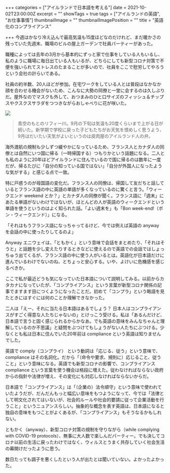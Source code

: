 +++
categories = ["アイルランドで日本語を考える"]
date = 2021-10-02T23:00:00Z
excerpt = ""
showTags = true
tags = ["アイルランドの英語", "お仕事事情"]
thumbnailImage = ""
thumbnailImagePosition = ""
title = "英語化のコンプライアンス"

+++
今週はかなり冷え込んで最高気温も15度ほどなのだけれど、まだ暖かさの残っていた先週末、職場のビルの屋上ガーデンで社員パーティーがあった。

<!--more-->

職種によっては去年の3月から基本的にずっと家で仕事をしている人もいるし、私のように職場に毎日出ている人もいるが、どちらにしても新型コロナ対策で不便を強いられてストレスのたまることが多いので、社員をここで慰労してやろうという会社の計らいである。

社員の約半数、20人ほどが参加。在宅ワークをしている人とは普段はなかなか顔を合わせる機会がないため、こんなに大勢の同僚と一堂に会するのは久しぶりだ。屋外なのでマスクも外して、おつまみのひと口サイズのフィッシュ＆チップスやクスクスサラダをつつきながらおしゃべりに花が咲いた。

![](/images/liffy_good-weather.webp)

> 青空のもとのリフィー川。9月の下旬は気温も20度くらいまで上がる日が続いた。新学期で学校に戻った子どもたちがお天気を恨めしく思うよう、9月はだいたい天気がよいというのは皮肉屋のアイルランド人の弁。

海外渡航の規制も少しずつ緩やかになっているため、フランス人とカナダ人の同僚とは自然にいつ国に帰る（一時帰国する）つもりかという話題になる。二人とも私のように20年ほどアイルランドに住んでいるので国に帰るのは数年に一度だが、帰るたびに「自分の知っている国ではない」「自分が外国人になったような気がする」と感じる点で一致。

特に戸惑うのが母国語の変化だ。フランス人の同僚は、帰国して友だちと話しているとフランス語の中に英語の単語が多くなっているのに驚くと言う。「ウィークエンド weekend とか？」とカナダ人の同僚が聞く。フランス語に「週末」にあたる単語がないわけではないが、ほとんどの人が英語のウィークエンドという単語を使うというのはよく知られた話。「よい週末を」も「Bon week-end!（ボン・ウィークエンド）」になる。

「それはもうフランス語になっちゃってるけど、今では例えば英語の anyway を会話の中に使ったりしてるのよ」

Anyway エニウェイは、「ともかく」という意味で会話をまとめたり、「それはそうと」と話題を少し変えたりするときなどに使えるので英語での会話ではしょっちゅう出てくるが、フランス語の中に使う人がいるとは。英語化が日本語だけに進んでいるわけでないのね、とちょっと安心する。いや、よけいに危機感を感じるべきか。

ここで私が最近どうも気になっていた日本語について説明してみる。以前からカタカナになっていたが、「コンプライアンス」という言葉が新型コロナ関係の記事でますます目につくようになったことだ。初めて「コンプラ」という略語を見たときにはすぐには何のことか理解できなかった。

二人は「えー、それに当たる日本語はあるでしょう？ 日本人はコンプライアンスがすごく得意な人たちじゃないの」とけっこう受ける。私は「あるんだけど、日本語で言うと固く感じられるからかなあ。でも英語の意味をみんなちゃんと理解しているのか不思議」と疑問をぶつけてもしょうがない人たちにぶつける。少なくとも私は日本に住んでいた20年前は compliance という英語は知りませんでした。

英語で comply（コンプライ） という動詞は「応じる、従う」という意味で、compliance はその名詞化。だから「（命令や要求、規則に）応じること、従うこと」という意味になる。英語でも新型コロナの影響で、コンプライアンス compliance という言葉を使う機会は格段に増えた。従わなければならない政府からの指針や法律が増え、その変化にも対応しなければならないからだ。

日本語で「コンプライアンス」は「（企業の）法令順守」という意味で使われていたようだが、だんだんもっと幅広い意味をもつようになって、今では「法律として明文化されてはいないが、社会的ルールや社会的要請に従って企業活動を行うこと」というニュアンスらしい。抽象的な概念を表す英語は、日本語になると独自の意味をもつことがよくあるが、「コンプライアンス」もそうなるかもしれない。

ともかく（anyway）、新型コロナ対策の規制を守りながら（while complying with COVID-19 protocols）、無事に大人数で楽しんだパーティー。でも決してコロナ以前の生活に戻ったわけではなく、ウィルスとうまく共存していく社会生活の幕開けだったように思う。

数日たっても調子を悪くしたという人が出たとは聞いていない。よかったよかった。